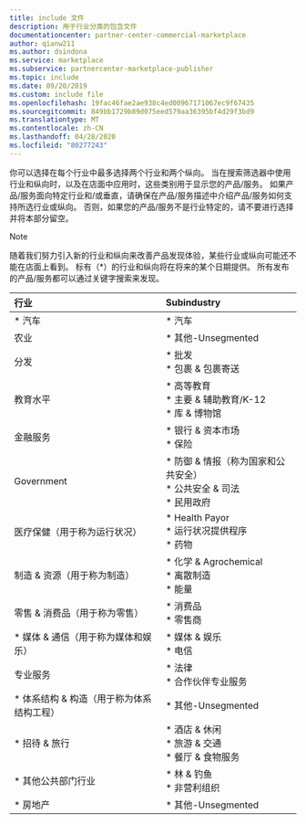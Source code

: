 ```yaml
---
title: include 文件
description: 用于行业分类的包含文件
documentationcenter: partner-center-commercial-marketplace
author: qianw211
ms.author: dsindona
ms.service: marketplace
ms.subservice: partnercenter-marketplace-publisher
ms.topic: include
ms.date: 09/20/2019
ms.custom: include file
ms.openlocfilehash: 19fac46fae2ae938c4ed00967171067ec9f67435
ms.sourcegitcommit: 849bb1729b89d075eed579aa36395bf4d29f3bd9
ms.translationtype: MT
ms.contentlocale: zh-CN
ms.lasthandoff: 04/28/2020
ms.locfileid: "80277243"
---
```

你可以选择在每个行业中最多选择两个行业和两个纵向。 当在搜索筛选器中使用行业和纵向时，以及在店面中应用时，这些类别用于显示您的产品/服务。  如果产品/服务面向特定行业和/或垂直，请确保在产品/服务描述中介绍产品/服务如何支持所选行业或纵向。  否则，如果您的产品/服务不是行业特定的，请不要进行选择并将本部分留空。

>[!NOTE]
>随着我们努力引入新的行业和纵向来改善产品发现体验，某些行业或纵向可能还不能在店面上看到。 标有（*）的行业和纵向将在将来的某个日期提供。 所有发布的产品/服务都可以通过关键字搜索来发现。

| **行业**    | **Subindustry**  | 
| :------------------- | :-------------------|
| * 汽车     | * 汽车 |
| 农业     | * 其他-Unsegmented |
| 分发    | * 批发 <br> * 包裹 & 包裹寄送 |
| 教育水平     | * 高等教育 <br> * 主要 & 辅助教育/K-12 <br> * 库 & 博物馆 |
| 金融服务     | * 银行 & 资本市场 <br> * 保险 |
| Government    | * 防御 & 情报（称为国家和公共安全） <br> * 公共安全 & 司法 <br> * 民用政府 |
| 医疗保健（用于称为运行状况）   | * Health Payor <br> * 运行状况提供程序 <br> * 药物 |
| 制造 & 资源（用于称为制造）   | * 化学 & Agrochemical <br> * 离散制造 <br> * 能量 |
| 零售 & 消费品（用于称为零售）  | * 消费品 <br> * 零售商 |
| * 媒体 & 通信（用于称为媒体和娱乐）  | * 媒体 & 娱乐 <br> * 电信 |
| 专业服务  | * 法律 <br> * 合作伙伴专业服务 |
| * 体系结构 & 构造（用于称为体系结构工程）  | * 其他-Unsegmented |
| * 招待 & 旅行  | * 酒店 & 休闲 <br> * 旅游 & 交通 <br> * 餐厅 & 食物服务 |
| * 其他公共部门行业  | * 林 & 钓鱼 <br> * 非营利组织 |
| * 房地产  | * 其他-Unsegmented |

